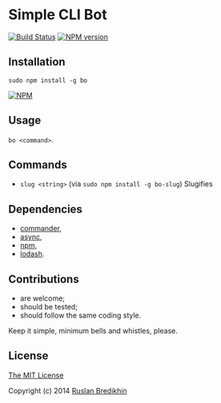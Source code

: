 # Simple CLI Bot

[![Build Status](https://travis-ci.org/bredikhin/bo.png?branch=master)](https://travis-ci.org/bredikhin/bo)
[![NPM version](https://badge.fury.io/js/bo.png)](http://badge.fury.io/js/bo)

## Installation

`sudo npm install -g bo`

[![NPM](https://nodei.co/npm/bo.png)](https://nodei.co/npm/bo/)

## Usage

`bo <command>`.

## Commands

- `slug <string>` (via `sudo npm install -g bo-slug`) Slugifies <string>

## Dependencies

- [commander](https://www.npmjs.org/package/commander),
- [async](https://github.com/caolan/async),
- [npm](https://github.com/npm/npm),
- [lodash](https://www.npmjs.org/package/lodash).

## Contributions

* are welcome;
* should be tested;
* should follow the same coding style.

Keep it simple, minimum bells and whistles, please.

## License

[The MIT License](http://opensource.org/licenses/MIT)

Copyright (c) 2014 [Ruslan Bredikhin](http://www.ruslanbredikhin.com/)
